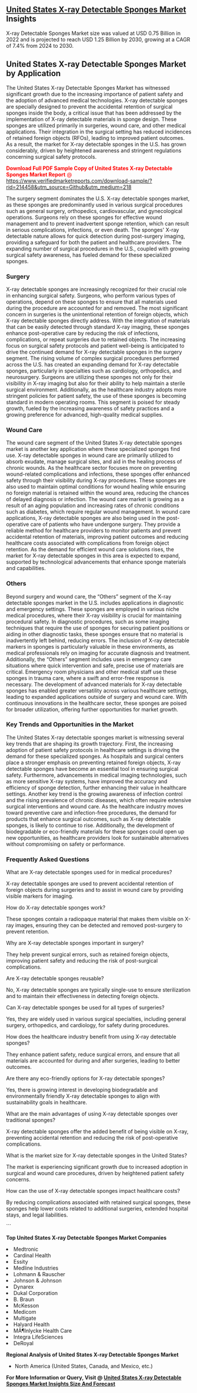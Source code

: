 <h2><a href="https://www.verifiedmarketreports.com/download-sample/?rid=214458&amp;utm_source=Github&amp;utm_medium=218" target="_blank">United States X-ray Detectable Sponges Market</a> Insights</h2><p>X-ray Detectable Sponges Market size was valued at USD 0.75 Billion in 2022 and is projected to reach USD 1.25 Billion by 2030, growing at a CAGR of 7.4% from 2024 to 2030.</p><p> <h2>United States X-ray Detectable Sponges Market by Application</h2> The United States X-ray Detectable Sponges Market has witnessed significant growth due to the increasing importance of patient safety and the adoption of advanced medical technologies. X-ray detectable sponges are specially designed to prevent the accidental retention of surgical sponges inside the body, a critical issue that has been addressed by the implementation of X-ray detectable materials in sponge design. These sponges are utilized primarily in surgeries, wound care, and other medical applications. Their integration in the surgical setting has reduced incidences of retained foreign objects (RFOs), leading to improved patient outcomes. As a result, the market for X-ray detectable sponges in the U.S. has grown considerably, driven by heightened awareness and stringent regulations concerning surgical safety protocols. <p><span class=""><span style="color: #ff0000;"><strong>Download Full PDF Sample Copy of United States X-ray Detectable Sponges Market Report</strong> @ </span><a href="https://www.verifiedmarketreports.com/download-sample/?rid=214458&amp;utm_source=Github&amp;utm_medium=218" target="_blank">https://www.verifiedmarketreports.com/download-sample/?rid=214458&amp;utm_source=Github&amp;utm_medium=218</a></span></p> The surgery segment dominates the U.S. X-ray detectable sponges market, as these sponges are predominantly used in various surgical procedures such as general surgery, orthopedics, cardiovascular, and gynecological operations. Surgeons rely on these sponges for effective wound management and to prevent inadvertent sponge retention, which can result in serious complications, infections, or even death. The sponges' X-ray detectable nature allows for quick detection during post-surgery imaging, providing a safeguard for both the patient and healthcare providers. The expanding number of surgical procedures in the U.S., coupled with growing surgical safety awareness, has fueled demand for these specialized sponges. <h3>Surgery</h3> X-ray detectable sponges are increasingly recognized for their crucial role in enhancing surgical safety. Surgeons, who perform various types of operations, depend on these sponges to ensure that all materials used during the procedure are accounted for and removed. The most significant concern in surgeries is the unintentional retention of foreign objects, which X-ray detectable sponges directly address. With the integration of materials that can be easily detected through standard X-ray imaging, these sponges enhance post-operative care by reducing the risk of infections, complications, or repeat surgeries due to retained objects. The increasing focus on surgical safety protocols and patient well-being is anticipated to drive the continued demand for X-ray detectable sponges in the surgery segment. The rising volume of complex surgical procedures performed across the U.S. has created an expanding demand for X-ray detectable sponges, particularly in specialties such as cardiology, orthopedics, and neurosurgery. Surgeons are utilizing these sponges not only for their visibility in X-ray imaging but also for their ability to help maintain a sterile surgical environment. Additionally, as the healthcare industry adopts more stringent policies for patient safety, the use of these sponges is becoming standard in modern operating rooms. This segment is poised for steady growth, fueled by the increasing awareness of safety practices and a growing preference for advanced, high-quality medical supplies. <h3>Wound Care</h3> The wound care segment of the United States X-ray detectable sponges market is another key application where these specialized sponges find use. X-ray detectable sponges in wound care are primarily utilized to absorb exudate, manage surgical sites, and aid in the healing process of chronic wounds. As the healthcare sector focuses more on preventing wound-related complications and infections, these sponges offer enhanced safety through their visibility during X-ray procedures. These sponges are also used to maintain optimal conditions for wound healing while ensuring no foreign material is retained within the wound area, reducing the chances of delayed diagnosis or infection. The wound care market is growing as a result of an aging population and increasing rates of chronic conditions such as diabetes, which require regular wound management. In wound care applications, X-ray detectable sponges are also being used in the post-operative care of patients who have undergone surgery. They provide a reliable method for healthcare providers to monitor patients and prevent accidental retention of materials, improving patient outcomes and reducing healthcare costs associated with complications from foreign object retention. As the demand for efficient wound care solutions rises, the market for X-ray detectable sponges in this area is expected to expand, supported by technological advancements that enhance sponge materials and capabilities. <h3>Others</h3> Beyond surgery and wound care, the “Others” segment of the X-ray detectable sponges market in the U.S. includes applications in diagnostic and emergency settings. These sponges are employed in various niche medical procedures, where their X-ray visibility is crucial for maintaining procedural safety. In diagnostic procedures, such as some imaging techniques that require the use of sponges for securing patient positions or aiding in other diagnostic tasks, these sponges ensure that no material is inadvertently left behind, reducing errors. The inclusion of X-ray detectable markers in sponges is particularly valuable in these environments, as medical professionals rely on imaging for accurate diagnosis and treatment. Additionally, the “Others” segment includes uses in emergency care situations where quick intervention and safe, precise use of materials are critical. Emergency room physicians and other medical staff use these sponges in trauma care, where a swift and error-free response is necessary. The development of advanced materials for X-ray detectable sponges has enabled greater versatility across various healthcare settings, leading to expanded applications outside of surgery and wound care. With continuous innovations in the healthcare sector, these sponges are poised for broader utilization, offering further opportunities for market growth. <h3>Key Trends and Opportunities in the Market</h3> The United States X-ray detectable sponges market is witnessing several key trends that are shaping its growth trajectory. First, the increasing adoption of patient safety protocols in healthcare settings is driving the demand for these specialized sponges. As hospitals and surgical centers place a stronger emphasis on preventing retained foreign objects, X-ray detectable sponges have become an essential tool in ensuring surgical safety. Furthermore, advancements in medical imaging technologies, such as more sensitive X-ray systems, have improved the accuracy and efficiency of sponge detection, further enhancing their value in healthcare settings. Another key trend is the growing awareness of infection control and the rising prevalence of chronic diseases, which often require extensive surgical interventions and wound care. As the healthcare industry moves toward preventive care and infection-free procedures, the demand for products that enhance surgical outcomes, such as X-ray detectable sponges, is likely to continue to rise. Additionally, the development of biodegradable or eco-friendly materials for these sponges could open up new opportunities, as healthcare providers look for sustainable alternatives without compromising on safety or performance. <h3>Frequently Asked Questions</h3> <p>What are X-ray detectable sponges used for in medical procedures?</p> <p>X-ray detectable sponges are used to prevent accidental retention of foreign objects during surgeries and to assist in wound care by providing visible markers for imaging.</p> <p>How do X-ray detectable sponges work?</p> <p>These sponges contain a radiopaque material that makes them visible on X-ray images, ensuring they can be detected and removed post-surgery to prevent retention.</p> <p>Why are X-ray detectable sponges important in surgery?</p> <p>They help prevent surgical errors, such as retained foreign objects, improving patient safety and reducing the risk of post-surgical complications.</p> <p>Are X-ray detectable sponges reusable?</p> <p>No, X-ray detectable sponges are typically single-use to ensure sterilization and to maintain their effectiveness in detecting foreign objects.</p> <p>Can X-ray detectable sponges be used for all types of surgeries?</p> <p>Yes, they are widely used in various surgical specialties, including general surgery, orthopedics, and cardiology, for safety during procedures.</p> <p>How does the healthcare industry benefit from using X-ray detectable sponges?</p> <p>They enhance patient safety, reduce surgical errors, and ensure that all materials are accounted for during and after surgeries, leading to better outcomes.</p> <p>Are there any eco-friendly options for X-ray detectable sponges?</p> <p>Yes, there is growing interest in developing biodegradable and environmentally friendly X-ray detectable sponges to align with sustainability goals in healthcare.</p> <p>What are the main advantages of using X-ray detectable sponges over traditional sponges?</p> <p>X-ray detectable sponges offer the added benefit of being visible on X-ray, preventing accidental retention and reducing the risk of post-operative complications.</p> <p>What is the market size for X-ray detectable sponges in the United States?</p> <p>The market is experiencing significant growth due to increased adoption in surgical and wound care procedures, driven by heightened patient safety concerns.</p> <p>How can the use of X-ray detectable sponges impact healthcare costs?</p> <p>By reducing complications associated with retained surgical sponges, these sponges help lower costs related to additional surgeries, extended hospital stays, and legal liabilities.</p> ```</p><p><strong>Top United States X-ray Detectable Sponges Market Companies</strong></p><div data-test-id=""><p><li>Medtronic</li><li> Cardinal Health</li><li> Essity</li><li> Medline Industries</li><li> Lohmann & Rauscher</li><li> Johnson & Johnson</li><li> Dynarex</li><li> Dukal Corporation</li><li> B. Braun</li><li> McKesson</li><li> Medicom</li><li> Multigate</li><li> Halyard Health</li><li> MÃ¶lnlycke Health Care</li><li> Integra LifeSciences</li><li> DeRoyal</li></p><div><strong>Regional Analysis of&nbsp;United States X-ray Detectable Sponges Market</strong></div><ul><li dir="ltr"><p dir="ltr">North America&nbsp;(United States, Canada, and Mexico, etc.)</p></li></ul><p><strong>For More Information or Query, Visit @&nbsp;</strong><strong><a href="https://www.verifiedmarketreports.com/product/x-ray-detectable-sponges-market/?utm_source=Github&amp;utm_medium=218" target="_blank">United States X-ray Detectable Sponges Market Insights Size And Forecast</a></strong></p></div>
